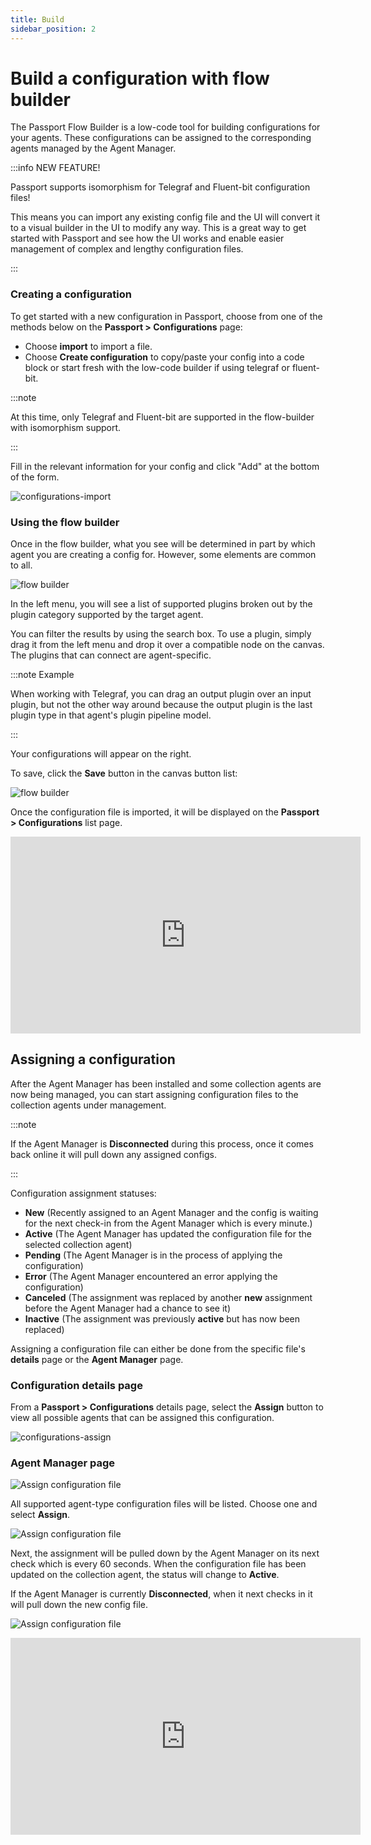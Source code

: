 ```yaml
---
title: Build
sidebar_position: 2
---
```


# Build a configuration with flow builder

The Passport Flow Builder is a low-code tool for building configurations for your agents. These configurations can be assigned to the corresponding agents managed by the Agent Manager.

:::info NEW FEATURE!

Passport supports isomorphism for Telegraf and Fluent-bit configuration files!

This means you can import any existing config file and the UI will convert it to a visual builder in the UI to modify any way. This is a great way to get started with Passport and see how the UI works and enable easier management of complex and lengthy configuration files.

:::

### Creating a configuration

To get started with a new configuration in Passport, choose from one of the methods below on the **Passport > Configurations** page:
- Choose **import** to import a file.
- Choose **Create configuration** to copy/paste your config into a code block or start fresh with the low-code builder if using telegraf or fluent-bit.

:::note

At this time, only Telegraf and Fluent-bit are supported in the flow-builder with isomorphism support.

:::

Fill in the relevant information for your config and click "Add" at the bottom of the form.

![configurations-import](../img/configurations-import.png)

### Using the flow builder

Once in the flow builder, what you see will be determined in part by which agent you are creating a config for. However, some elements are common to all.

![flow builder](../img/passport-flow-builder.png)

In the left menu, you will see a list of supported plugins broken out by the plugin category supported by the target agent.

You can filter the results by using the search box. To use a plugin, simply drag it from the left menu and drop it over a compatible node on the canvas. The plugins that can connect are agent-specific.

:::note Example

When working with Telegraf, you can drag an output plugin over an input plugin, but not the other way around because the output plugin is the last plugin type in that agent's plugin pipeline model.

:::

Your configurations will appear on the right.

To save, click the **Save** button in the canvas button list:

![flow builder](../img/passport-save.png)

Once the configuration file is imported, it will be displayed on the **Passport > Configurations** list page.

<div align="center"><iframe width="560" height="315" src="https://www.youtube.com/embed/vVa6A0zgJ_0?si=RDQgrr43v4Zpws8J" title="YouTube video player" frameborder="0" allow="accelerometer; autoplay; clipboard-write; encrypted-media; gyroscope; picture-in-picture; web-share" allowfullscreen></iframe></div>

## Assigning a configuration

After the Agent Manager has been installed and some collection agents are now being managed, you can start assigning configuration files to the collection agents under management.

:::note

If the Agent Manager is **Disconnected** during this process, once it comes back online it will pull down any assigned configs.

:::

Configuration assignment statuses:

- **New** (Recently assigned to an Agent Manager and the config is waiting for the next check-in from the Agent Manager which is every minute.)
- **Active** (The Agent Manager has updated the configuration file for the selected collection agent)
- **Pending** (The Agent Manager is in the process of applying the configuration)
- **Error** (The Agent Manager encountered an error applying the configuration)
- **Canceled** (The assignment was replaced by another **new** assignment before the Agent Manager had a chance to see it)
- **Inactive** (The assignment was previously **active** but has now been replaced)

Assigning a configuration file can either be done from the specific file's **details** page or the **Agent Manager** page.

### Configuration details page

From a **Passport > Configurations** details page, select the **Assign** button to view all possible agents that can be assigned this configuration.

![configurations-assign](../img/configurations-assign.png)

### Agent Manager page

![Assign configuration file](../img/agent-manager-assign-configuration-file.png)

All supported agent-type configuration files will be listed. Choose one and select **Assign**.

![Assign configuration file](../img/agent-manager-assign-configuration-list.png)

Next, the assignment will be pulled down by the Agent Manager on its next check which is every 60 seconds. When the configuration file has been updated on the collection agent, the status will change to **Active**.

If the Agent Manager is currently **Disconnected**, when it next checks in it will pull down the new config file.

![Assign configuration file](../img/agent-manager-config-status.png)

<div align="center"><iframe width="560" height="315" src="https://www.youtube.com/embed/i-wXHos_y4c?si=grQsyIaprkoELMC6" title="YouTube video player" frameborder="0" allow="accelerometer; autoplay; clipboard-write; encrypted-media; gyroscope; picture-in-picture; web-share" allowfullscreen></iframe></div>
